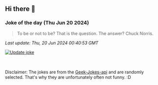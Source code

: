 ## Hi there 👋

### Joke of the day (Thu Jun 20 2024)
<!-- joke -->
>To be or not to be? That is the question. The answer? Chuck Norris.
<!-- /joke -->

*Last update: Thu, 20 Jun 2024 00:40:53 GMT*

[![Update joke](https://github.com/nclskfm/nclskfm/actions/workflows/joke.yml/badge.svg)](https://github.com/nclskfm/nclskfm/actions/workflows/joke.yml)

<br><br>
Disclaimer: The jokes are from the [Geek-Jokes-api](https://github.com/sameerkumar18/geek-joke-api) and are randomly selected. That's why they are unfortunately often not funny. :D
